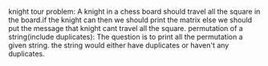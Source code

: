 knight tour problem: 
    A knight in a chess board should travel all the square in the  board.if the knight can then we should print the matrix else 
    we should put the message that knight cant travel all the square.
permutation of a string(include duplicates):
    The question is to print all the permutation a given string. the string would either have duplicates or haven't any duplicates.
    
